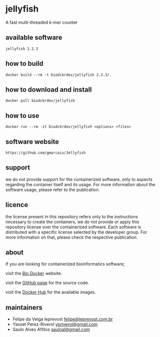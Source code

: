 jellyfish
=====
A fast multi-threaded k-mer counter


available software
--------
`
jellyfish 2.2.3
`


how to build
------------
`docker build --rm -t biodckrdev/jellyfish 2.2.3/.`


how to download and install
---------------------------
`docker pull biodckrdev/jellyfish`


how to use
------------
`docker run --rm -it biodckrdev/jellyfish <options> <files>`


software website
----------------
`https://github.com/gmarcais/Jellyfish`


support
-------
we do not provide support for the containerized software, only to aspects regarding the container itself
and its usage. For more information about the software usage, please refer to the publication.


licence
-------
the license present in this repository refers only to the instructions necessary to create the containers, we do not provide or apply this repository license over the containerized software. Each software is distributed with a specific license selected by the developer group. For more information on that, please check the respective publication.


about
-----
If you are looking for containerized bioinformatics software;

visit the [Bio Docker](http://biodocker.github.io "Bio Docker") website.

visit the [GitHub page](https://github.com/BioDocker/) for the source code.

visit the [Docker Hub](https://registry.hub.docker.com/repos/biodckr/) for the available images.


maintainers
-----------
* Felipe da Veiga leprevost <felipe@leprevost.com.br>
* Yasset Perez-Riverol <ypriverol@gmail.com>
* Saulo Alves Aflitos <sauloal@gmail.com>
